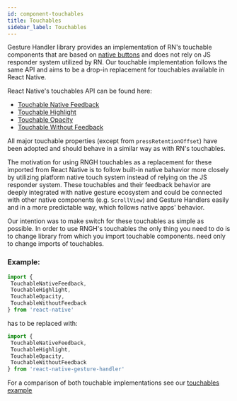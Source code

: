```yaml
---
id: component-touchables
title: Touchables
sidebar_label: Touchables
---
```

Gesture Handler library provides an implementation of RN's touchable components that are based on [native buttons](component-buttons.md) and does not rely on JS responder system utilized by RN. Our touchable implementation follows the same API and aims to be a drop-in replacement for touchables available in React Native.

React Native's touchables API can be found here:
 - [Touchable Native Feedback](https://facebook.github.io/react-native/docs/touchablenativefeedback)
 - [Touchable Highlight](https://facebook.github.io/react-native/docs/touchablehighlight)
 - [Touchable Opacity](https://facebook.github.io/react-native/docs/touchableopacity)
 - [Touchable Without Feedback](https://facebook.github.io/react-native/docs/touchablewithoutfeedback)
 
 All major touchable properties (except from `pressRetentionOffset`) have been adopted and should behave in a similar way as with RN's touchables. 
 
 The motivation for using RNGH touchables as a replacement for these imported from React Native is to follow built-in native bahavior more closely by utilizing platform native touch system instead of relying on the JS responder system.
 These touchables and their feedback behavior are deeply integrated with native
 gesture ecosystem and could be connected with other native components (e.g. `ScrollView`) and Gesture Handlers easily and in a more predictable way, which 
 follows native apps' behavior.
 
 Our intention was to make switch for these touchables as simple as possible. In order to use RNGH's touchables the only thing you need to do is to change library from which you import touchable components.
 need only to change imports of touchables.
 
 ### Example:
 
 ```javascript
import {
  TouchableNativeFeedback,
  TouchableHighlight,
  TouchableOpacity,
  TouchableWithoutFeedback
} from 'react-native'
```

has to be replaced with:

 ```javascript
import {
  TouchableNativeFeedback,
  TouchableHighlight,
  TouchableOpacity,
  TouchableWithoutFeedback
} from 'react-native-gesture-handler'
```

For a comparison of both touchable implementations see our [touchables example](https://github.com/kmagiera/react-native-gesture-handler/blob/master/Example/touchables/index.js)
